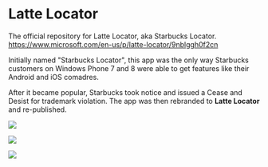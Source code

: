 # Latte Locator 

The official repository for Latte Locator, aka Starbucks Locator. https://www.microsoft.com/en-us/p/latte-locator/9nblggh0f2cn 

Initially named "Starbucks Locator", this app was the only way Starbucks customers on Windows Phone 7 and 8 were able to get features like their Android and iOS comadres. 

After it became popular, Starbucks took notice and issued a Cease and Desist for trademark violation. The app was then rebranded to **Latte Locator** and re-published.

![](https://store-images.s-microsoft.com/image/apps.9521.13510798882975609.1a269370-75ff-41ca-9a6c-a57533b0ed2a.49f02aa9-d50f-43c7-bc40-3e59289e5f5f?w=472&h=788&q=90&format=jpg)

![](https://store-images.microsoft.com/image/apps.11543.13510798882975609.9fedfbe5-5c25-4b7c-b7bd-5ad75796b904.e0fcb378-0ed2-497a-bb86-a436c245bde4?w=472&h=788&q=90&format=jpg)

![](https://store-images.s-microsoft.com/image/apps.45789.13510798882975609.3ce558ff-92c3-4b4a-9eab-806b0829353c.fd0b336b-b8ae-48b1-8895-5e07fff303c3?w=472&h=788&q=90&format=jpg)

